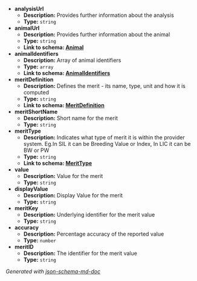  - <b id="#/properties/analysisUrl">analysisUrl</b>
	 - **Description:** Provides further information about the analysis
	 - **Type:** `string`
 - <b id="#/properties/animalUrl">animalUrl</b>
	 - **Description:** Provides further information about the animal
	 - **Type:** `string`
	 - <b id="animalanimal.md">Link to schema: [Animal](Animal.md)</b>
 - <b id="#/properties/animalIdentifiers">animalIdentifiers</b>
	 - **Description:** Array of animal identifiers
	 - **Type:** `array`
	 - <b id="animalidentifiersanimalidentifiers.md">Link to schema: [AnimalIdentifiers](AnimalIdentifiers.md)</b>
 - <b id="#/properties/meritDefinition">meritDefinition</b>
	 - **Description:** Defines the merit - its name, type, unit and how it is computed
	 - **Type:** `string`
	 - <b id="meritdefinitionmeritdefinition.md">Link to schema: [MeritDefinition](MeritDefinition.md)</b>
 - <b id="#/properties/meritShortName">meritShortName</b>
	 - **Description:** Short name for the merit
	 - **Type:** `string`
 - <b id="#/properties/meritType">meritType</b>
	 - **Description:** Indicates what type of merit it is within the provider system. Eg.In SIL it can be Breeding Value or Index, In LIC it can be BW or PW
	 - **Type:** `string`
	 - <b id="merittypemerittype.md">Link to schema: [MeritType](MeritType.md)</b>
 - <b id="#/properties/value">value</b>
	 - **Description:** Value for the merit
	 - **Type:** `string`
 - <b id="#/properties/displayValue">displayValue</b>
	 - **Description:** Display Value for the merit
	 - **Type:** `string`
 - <b id="#/properties/meritKey">meritKey</b>
	 - **Description:** Underlying identifier for the merit value 
	 - **Type:** `string`
 - <b id="#/properties/accuracy">accuracy</b>
	 - **Description:** Percentage accuracy of the reported value
	 - **Type:** `number`
 - <b id="#/properties/meritID">meritID</b>
	 - **Description:** The identifier for the merit value
	 - **Type:** `string`

_Generated with [json-schema-md-doc](https://brianwendt.github.io/json-schema-md-doc/)_